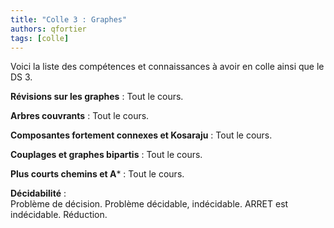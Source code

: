 ```yaml
---
title: "Colle 3 : Graphes"
authors: qfortier
tags: [colle]
---
```


Voici la liste des compétences et connaissances à avoir en colle ainsi que le DS 3. 

**Révisions sur les graphes** : Tout le cours.

**Arbres couvrants** : Tout le cours.

**Composantes fortement connexes et Kosaraju** : Tout le cours.

**Couplages et graphes bipartis** : Tout le cours.

**Plus courts chemins et A*** : Tout le cours.

**Décidabilité** :  
Problème de décision. Problème décidable, indécidable. ARRET est indécidable. Réduction.
